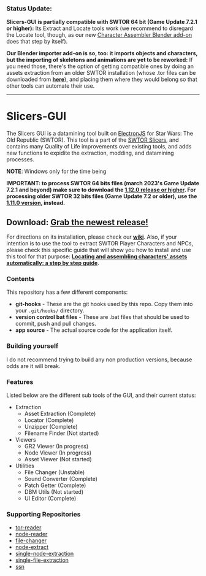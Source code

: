 ### Status Update:
**Slicers-GUI is partially compatible with SWTOR 64 bit (Game Update 7.2.1 or higher):** Its Extract and Locate tools work (we recommend to disregard the Locate tool, though, as our new [Character Assembler Blender add-on](https://github.com/SWTOR-Slicers/SWTOR-Character-Assembler) does that step by itself).

**Our Blender importer add-on is so, too: it imports objects and characters, but the importing of skeletons and animations are yet to be reworked:** If you need those, there's the option of getting compatible ones by doing an assets extraction from an older SWTOR installation (whose .tor files can be downloaded from **[here](https://drive.google.com/drive/folders/1ZkBNz1cK_IXBxBd4OIYL1jRImnnfHXKW?usp=sharing)**), and placing them where they would belong so that other tools can automate their use.

___

# Slicers-GUI

The Slicers GUI is a datamining tool built on [ElectronJS](https://www.electronjs.org/) for Star Wars: The Old Republic (SWTOR). This tool is a part of the [SWTOR Slicers](https://github.com/SWTOR-Slicers), and contains many Quality of Life improvements over existing tools, and adds new functions to expidite the extraction, modding, and datamining processes.

**NOTE**: Windows only for the time being

**IMPORTANT: to process SWTOR 64 bits files (march 2023's Game Update 7.2.1 and beyond) make sure to download the [1.12.0 release or higher](https://github.com/Tormak9970/Slicers-GUI/releases). For processing older SWTOR 32 bits files (Game Update 7.2 or older), use the [1.11.0 version](https://github.com/Tormak9970/Slicers-GUI/releases/tag/v1.11.1), instead.**

## Download: [Grab the newest release!](https://github.com/Tormak9970/Slicers-GUI/releases)

For directions on its installation, please check our [**wiki**](https://github.com/SWTOR-Slicers/WikiPedia/wiki/). Also, if your intention is to use the tool to extract SWTOR Player Characters and NPCs, please check this specific guide that will show you how to install and use this tool for that purpose: [**Locating and assembling characters' assets automatically: a step by step guide**](https://github.com/SWTOR-Slicers/WikiPedia/wiki/locating-swtor-characters-assets-automatically).


### Contents

This repository has a few different components:
 - **git-hooks** - These are the git hooks used by this repo. Copy them into your `.git/hooks/` directory.
 - **version control bat files** - These are .bat files that should be used to commit, push and pull changes.
 - **app source** - The actual source code for the application itself.

### Building yourself

I do not recommend trying to build any non production versions, because odds are it will break.

### Features

Listed below are the different sub tools of the GUI, and their current status:
 - Extraction
    - Asset Extraction (Complete)
    - Locator (Complete)
    - Unzipper (Complete)
    - Filename Finder (Not started)
 - Viewers
    - GR2 Viewer (In progress)
    - Node Viewer (In progress)
    - Asset Viewer (Not started)
 - Utilities
    - File Changer (Unstable)
    - Sound Converter (Complete)
    - Patch Getter (Complete)
    - DBM Utils (Not started)
    - UI Editor (Complete)

### Supporting Repositories

 - [tor-reader](https://github.com/Tormak9970/tor-reader)
 - [node-reader](https://github.com/Tormak9970/node-reader)
 - [file-changer](https://github.com/Tormak9970/file-changer)
 - [node-extract](https://github.com/Tormak9970/node-extract)
 - [single-node-extraction](https://github.com/Tormak9970/single-node-extraction)
 - [single-file-extraction](https://github.com/Tormak9970/single-file-extractor)
 - [ssn](https://github.com/Tormak9970/ssn)
